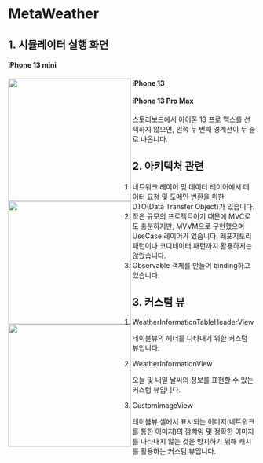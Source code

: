 # MetaWeather

## 1. 시뮬레이터 실행 화면

#### iPhone 13 mini

<img src="https://user-images.githubusercontent.com/61342175/166468144-867bfae6-d0e7-42da-b7f1-b89d8a5f2a54.gif" width = 250 align = left>  

#### iPhone 13

<img src="https://user-images.githubusercontent.com/61342175/166468451-c75a3636-8f17-4133-b865-13b14a4c6451.gif" width = 250 align = left>  

#### iPhone 13 Pro Max

스토리보드에서 아이폰 13 프로 맥스를 선택하지 않으면, 왼쪽 두 번째 경계선이 두 줄로 나옵니다.

<img src="https://user-images.githubusercontent.com/61342175/166468529-5cdba98f-f0c5-486d-98f5-6622a73dd8e8.gif" width = 250 align = left>

## 2. 아키텍처 관련

1. 네트워크 레이어 및 데이터 레이어에서 데이터 요청 및 도메인 변환을 위한 DTO(Data Transfer Object)가 있습니다.
2. 작은 규모의 프로젝트이기 때문에 MVC로도 충분하지만, MVVM으로 구현했으며 UseCase 레이어가 있습니다. 레포지토리 패턴이나 코디네이터 패턴까지 활용하지는 않았습니다.
3. Observable 객체를 만들어 binding하고 있습니다.

## 3. 커스텀 뷰

1. WeatherInformationTableHeaderView

테이블뷰의 헤더를 나타내기 위한 커스텀 뷰입니다.

2. WeatherInformationView

오늘 및 내일 날씨의 정보를 표현할 수 있는 커스텀 뷰입니다.

3. CustomImageView

테이블뷰 셀에서 표시되는 이미지(네트워크를 통한 이미지)의 깜빡임 및 정확한 이미지를 나타내지 않는 것을 방지하기 위해 캐시를 활용하는 커스텀 뷰입니다.
